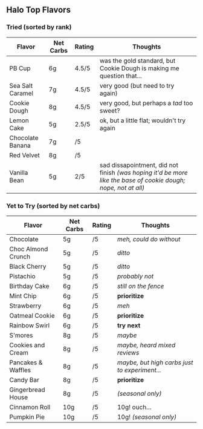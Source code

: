 
## Halo Top Flavors

### Tried (sorted by rank)

| Flavor        | Net Carbs | Rating | Thoughts |
|---------------|-----------|--------|----------|
| PB Cup | 6g | 4.5/5 | was the gold standard, but Cookie Dough is making me question that... |
| Sea Salt Caramel | 7g | 4.5/5 | very good (but need to try again) |
| Cookie Dough| 8g | 4.5/5 | very good, but perhaps a *tad* too sweet? |
| Lemon Cake | 5g | 2.5/5 | ok, but a little flat; wouldn't try again |
| Chocolate Banana | 7g | /5 | |
| Red Velvet | 8g | /5 | |
| Vanilla Bean | 5g | 2/5 | sad dissapointment, did not finish *(was hoping it'd be more like the base of cookie dough; nope, not at all)* |

### Yet to Try (sorted by net carbs)

| Flavor        | Net Carbs | Rating | Thoughts |
|---------------|-----------|--------|----------|
| Chocolate | 5g | /5 | *meh, could do without* |
| Choc Almond Crunch | 5g | /5 | *ditto* |
| Black Cherry | 5g | /5 | *ditto* |
| Pistachio | 5g | /5 | *probably not* |
| Birthday Cake | 6g | /5 | *still on the fence* |
| Mint Chip | 6g | /5 | **prioritize** |
| Strawberry | 6g | /5 | *meh* |
| Oatmeal Cookie | 6g | /5 | **prioritize** |
| Rainbow Swirl | 6g | /5 | **try next** |
| S'mores | 8g | /5 | *maybe* |
| Cookies and Cream | 8g | /5 | *maybe, heard mixed reviews* |
| Pancakes & Waffles | 8g | /5 | *maybe, but high carbs just to experiment...* |
| Candy Bar | 8g | /5 | **prioritize** |
| Gingerbread House | 8g | /5 | *(seasonal only)* |
| Cinnamon Roll | 10g | /5 | 10g! ouch... |
| Pumpkin Pie | 10g | /5 | 10g! *(seasonal only)* |
